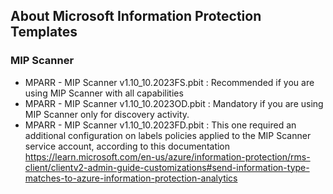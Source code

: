 ## About Microsoft Information Protection Templates

### MIP Scanner
- MPARR - MIP Scanner v1.10_10.2023FS.pbit : Recommended if you are using MIP Scanner with all capabilities
- MPARR - MIP Scanner v1.10_10.2023OD.pbit : Mandatory if you are using MIP Scanner only for discovery activity.
- MPARR - MIP Scanner v1.10_10.2023FD.pbit : This one required an additional configuration on labels policies applied to the MIP Scanner service account, according to this documentation https://learn.microsoft.com/en-us/azure/information-protection/rms-client/clientv2-admin-guide-customizations#send-information-type-matches-to-azure-information-protection-analytics
